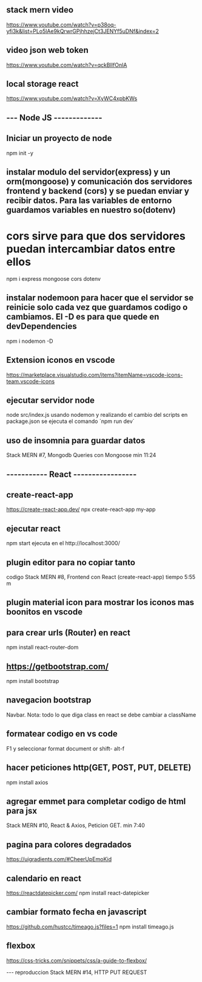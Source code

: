 ## stack mern video
 https://www.youtube.com/watch?v=p38oq-yfi3k&list=PLo5lAe9kQrwrGPjhhzejCt3JENYf5uDNf&index=2

## video json web token 
https://www.youtube.com/watch?v=qckBlIfOnlA

## local storage react
https://www.youtube.com/watch?v=XyWC4xpbKWs

  ## --- Node JS -------------
## Iniciar un proyecto de node
 npm init -y

## instalar modulo del servidor(express) y un orm(mongoose) y comunicación dos servidores frontend y backend (cors) y se puedan enviar y recibir datos. Para las variables de entorno guardamos variables en nuestro so(dotenv)
# cors sirve para que dos servidores puedan intercambiar datos entre ellos
npm i express mongoose cors dotenv

## instalar nodemoon para hacer que el servidor se reinicie solo cada vez que guardamos codigo o cambiamos. El -D es para que quede en devDependencies
npm i nodemon -D

## Extension iconos en vscode 
https://marketplace.visualstudio.com/items?itemName=vscode-icons-team.vscode-icons

## ejecutar servidor node
 node src/index.js
 usando nodemon y realizando el cambio del scripts en package.json 
 se ejecuta el comando ´npm run dev´

## uso de insomnia para guardar datos
Stack MERN #7, Mongodb Queries con Mongoose min 11:24

## -----------  React -----------------
## create-react-app
https://create-react-app.dev/ 
npx create-react-app my-app

## ejecutar react
npm start  ejecuta en el http://localhost:3000/

## plugin editor para no copiar tanto 
codigo Stack MERN #8, Frontend con React (create-react-app) tiempo 5:55 m

## plugin material icon para mostrar los iconos mas boonitos en vscode

## para crear urls (Router) en react
npm install react-router-dom

## https://getbootstrap.com/
npm install bootstrap

## navegacion bootstrap 
Navbar. Nota: todo lo que diga class en react se debe cambiar a className

## formatear codigo en vs code
F1 y seleccionar format document or shift- alt-f

## hacer peticiones http(GET, POST, PUT, DELETE)
npm install axios

## agregar emmet para completar codigo de html para jsx
Stack MERN #10, React & Axios, Peticion GET. min 7:40

## pagina para colores degradados
https://uigradients.com/#CheerUpEmoKid

## calendario en react
https://reactdatepicker.com/
npm install react-datepicker

## cambiar formato fecha en javascript
https://github.com/hustcc/timeago.js?files=1
npm install timeago.js

## flexbox
https://css-tricks.com/snippets/css/a-guide-to-flexbox/


--- reproduccion 
Stack MERN #14, HTTP PUT REQUEST
